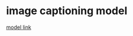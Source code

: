# image captioning model

[model link](https://drive.google.com/file/d/19THeLfXZfARk0KABYDoEcwWIDZdCuV7q/view?usp=sharing)